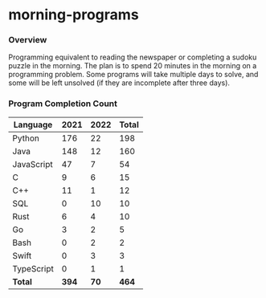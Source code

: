 # morning-programs

### Overview

Programming equivalent to reading the newspaper or completing a sudoku puzzle in the morning.  The plan is to spend 20 
minutes in the morning on a programming problem.  Some programs will take multiple days to solve, and some will be left 
unsolved (if they are incomplete after three days).

### Program Completion Count

| Language     | 2021    | 2022    | Total   |
|--------------|---------|---------|---------|
| Python       | 176     | 22      | 198     |
| Java         | 148     | 12      | 160     |
| JavaScript   | 47      | 7       | 54      |
| C            | 9       | 6       | 15      |
| C++          | 11      | 1       | 12      |
| SQL          | 0       | 10      | 10      |
| Rust         | 6       | 4       | 10      |
| Go           | 3       | 2       | 5       |
| Bash         | 0       | 2       | 2       |
| Swift        | 0       | 3       | 3       |
| TypeScript   | 0       | 1       | 1       |
| **Total**    | **394** | **70**  | **464** |
